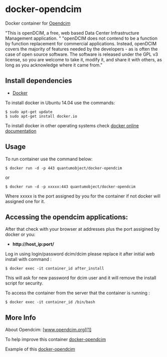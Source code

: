 # docker-opendcim

Docker container for [Opendcim][3]

"This is openDCIM, a free, web based Data Center Infrastructure Management application. " "openDCIM does not contend to be a function by function replacement for commercial applications. Instead, openDCIM covers the majority of features needed by the developers - as is often the case of open source software. The software is released under the GPL v3 license, so you are welcome to take it, modify it, and share it with others, as long as you acknowledge where it came from."


## Install dependencies

  - [Docker][2]

To install docker in Ubuntu 14.04 use the commands:

    $ sudo apt-get update
    $ sudo apt-get install docker.io

 To install docker in other operating systems check [docker online documentation][4]

## Usage

To run container use the command below:

    $ docker run -d -p 443 quantumobject/docker-opendcim

or

    $ docker run -d -p xxxxx:443 quantumobject/docker-opendcim

Where xxxxx is the port assigned by you for the container if not docker will assigned one for it.

## Accessing the opendcim applications:

After that check with your browser at addresses plus the port assigined by docker or you:

  - **http://host_ip:port/**

Log in using login/password dcim/dcim  please replace it after initial web install with command :

    $ docker exec -it container_id after_install
    
This will ask for new password for dcim user and it will remove the install script for security.

To access the container from the server that the container is running :

    $ docker exec -it container_id /bin/bash


## More Info

About Opendcim: [www.opendcim.org][1]

To help improve this container [docker-opendcim][5]

Example of this [docker-opendcim][6]

[1]:http://www.opendcim.org
[2]:https://www.docker.com
[3]:http://www.opendcim.org/downloads.html
[4]:http://docs.docker.com
[5]:https://github.com/QuantumObject/docker-opendcim
[6]:https://www.quantumobject.com:32769
